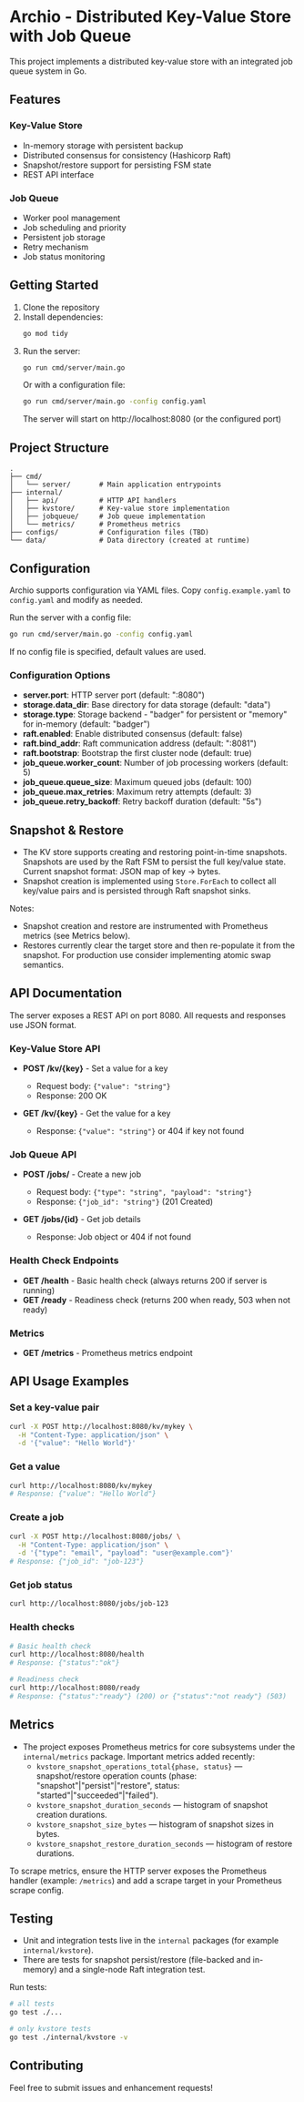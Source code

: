 # Archio - Distributed Key-Value Store with Job Queue

This project implements a distributed key-value store with an integrated job queue system in Go.

## Features

### Key-Value Store
- In-memory storage with persistent backup
- Distributed consensus for consistency (Hashicorp Raft)
- Snapshot/restore support for persisting FSM state
- REST API interface

### Job Queue
- Worker pool management
- Job scheduling and priority
- Persistent job storage
- Retry mechanism
- Job status monitoring

## Getting Started

1. Clone the repository
2. Install dependencies:
   ```bash
   go mod tidy
   ```
3. Run the server:
   ```bash
   go run cmd/server/main.go
   ```
   Or with a configuration file:
   ```bash
   go run cmd/server/main.go -config config.yaml
   ```
   The server will start on http://localhost:8080 (or the configured port)

## Project Structure

```
.
├── cmd/
│   └── server/       # Main application entrypoints
├── internal/
│   ├── api/          # HTTP API handlers
│   ├── kvstore/      # Key-value store implementation
│   ├── jobqueue/     # Job queue implementation
│   └── metrics/      # Prometheus metrics
├── configs/          # Configuration files (TBD)
└── data/             # Data directory (created at runtime)
```

## Configuration

Archio supports configuration via YAML files. Copy `config.example.yaml` to `config.yaml` and modify as needed.

Run the server with a config file:
```bash
go run cmd/server/main.go -config config.yaml
```

If no config file is specified, default values are used.

### Configuration Options

- **server.port**: HTTP server port (default: ":8080")
- **storage.data_dir**: Base directory for data storage (default: "data")
- **storage.type**: Storage backend - "badger" for persistent or "memory" for in-memory (default: "badger")
- **raft.enabled**: Enable distributed consensus (default: false)
- **raft.bind_addr**: Raft communication address (default: ":8081")
- **raft.bootstrap**: Bootstrap the first cluster node (default: true)
- **job_queue.worker_count**: Number of job processing workers (default: 5)
- **job_queue.queue_size**: Maximum queued jobs (default: 100)
- **job_queue.max_retries**: Maximum retry attempts (default: 3)
- **job_queue.retry_backoff**: Retry backoff duration (default: "5s")

## Snapshot & Restore

- The KV store supports creating and restoring point-in-time snapshots. Snapshots are used by the Raft FSM to persist the full key/value state. Current snapshot format: JSON map of key -> bytes.
- Snapshot creation is implemented using `Store.ForEach` to collect all key/value pairs and is persisted through Raft snapshot sinks.

Notes:
- Snapshot creation and restore are instrumented with Prometheus metrics (see Metrics below).
- Restores currently clear the target store and then re-populate it from the snapshot. For production use consider implementing atomic swap semantics.

## API Documentation

The server exposes a REST API on port 8080. All requests and responses use JSON format.

### Key-Value Store API

- **POST /kv/{key}** - Set a value for a key
  - Request body: `{"value": "string"}`
  - Response: 200 OK

- **GET /kv/{key}** - Get the value for a key
  - Response: `{"value": "string"}` or 404 if key not found

### Job Queue API

- **POST /jobs/** - Create a new job
  - Request body: `{"type": "string", "payload": "string"}`
  - Response: `{"job_id": "string"}` (201 Created)

- **GET /jobs/{id}** - Get job details
  - Response: Job object or 404 if not found

### Health Check Endpoints

- **GET /health** - Basic health check (always returns 200 if server is running)
- **GET /ready** - Readiness check (returns 200 when ready, 503 when not ready)

### Metrics

- **GET /metrics** - Prometheus metrics endpoint

## API Usage Examples

### Set a key-value pair
```bash
curl -X POST http://localhost:8080/kv/mykey \
  -H "Content-Type: application/json" \
  -d '{"value": "Hello World"}'
```

### Get a value
```bash
curl http://localhost:8080/kv/mykey
# Response: {"value": "Hello World"}
```

### Create a job
```bash
curl -X POST http://localhost:8080/jobs/ \
  -H "Content-Type: application/json" \
  -d '{"type": "email", "payload": "user@example.com"}'
# Response: {"job_id": "job-123"}
```

### Get job status
```bash
curl http://localhost:8080/jobs/job-123
```

### Health checks
```bash
# Basic health check
curl http://localhost:8080/health
# Response: {"status":"ok"}

# Readiness check
curl http://localhost:8080/ready
# Response: {"status":"ready"} (200) or {"status":"not ready"} (503)
```

## Metrics

- The project exposes Prometheus metrics for core subsystems under the `internal/metrics` package. Important metrics added recently:
  - `kvstore_snapshot_operations_total{phase, status}` — snapshot/restore operation counts (phase: "snapshot"|"persist"|"restore", status: "started"|"succeeded"|"failed").
  - `kvstore_snapshot_duration_seconds` — histogram of snapshot creation durations.
  - `kvstore_snapshot_size_bytes` — histogram of snapshot sizes in bytes.
  - `kvstore_snapshot_restore_duration_seconds` — histogram of restore durations.

To scrape metrics, ensure the HTTP server exposes the Prometheus handler (example: `/metrics`) and add a scrape target in your Prometheus scrape config.

## Testing

- Unit and integration tests live in the `internal` packages (for example `internal/kvstore`).
- There are tests for snapshot persist/restore (file-backed and in-memory) and a single-node Raft integration test.

Run tests:

```bash
# all tests
go test ./...

# only kvstore tests
go test ./internal/kvstore -v
```

## Contributing

Feel free to submit issues and enhancement requests!

